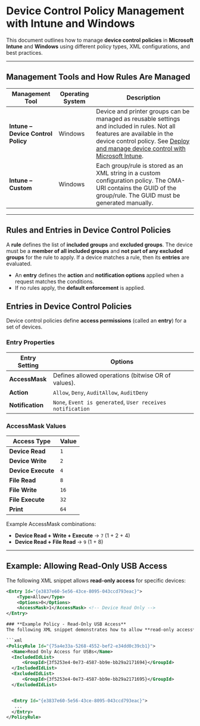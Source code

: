 # Device Control Policy Management with Intune and Windows

This document outlines how to manage **device control policies** in **Microsoft Intune** and **Windows** using different policy types, XML configurations, and best practices.

---

## **Management Tools and How Rules Are Managed**

| Management Tool                     | Operating System | Description |
|-------------------------------------|-----------------|-------------|
| **Intune – Device Control Policy**  | Windows         | Device and printer groups can be managed as reusable settings and included in rules. Not all features are available in the device control policy. See [Deploy and manage device control with Microsoft Intune](https://docs.microsoft.com/en-us/mem/intune/protect/device-control). |
| **Intune – Custom**                 | Windows         | Each group/rule is stored as an XML string in a custom configuration policy. The OMA-URI contains the GUID of the group/rule. The GUID must be generated manually. |

---

## **Rules and Entries in Device Control Policies**

A **rule** defines the list of **included groups** and **excluded groups**. The device must be a **member of all included groups** and **not part of any excluded groups** for the rule to apply. If a device matches a rule, then its **entries** are evaluated.

- An **entry** defines the **action** and **notification options** applied when a request matches the conditions.
- If no rules apply, the **default enforcement** is applied.

## **Entries in Device Control Policies**
Device control policies define **access permissions** (called an **entry**) for a set of devices.

### **Entry Properties**
| Entry Setting     | Options |
|------------------|---------|
| **AccessMask**   | Defines allowed operations (bitwise OR of values). |
| **Action**       | `Allow`, `Deny`, `AuditAllow`, `AuditDeny` |
| **Notification** | `None`, `Event is generated`, `User receives notification` |

### **AccessMask Values**
| Access Type     | Value |
|---------------|-------|
| **Device Read** | `1` |
| **Device Write** | `2` |
| **Device Execute** | `4` |
| **File Read** | `8` |
| **File Write** | `16` |
| **File Execute** | `32` |
| **Print** | `64` |

Example AccessMask combinations:
- **Device Read + Write + Execute** → `7` (1 + 2 + 4)
- **Device Read + File Read** → `9` (1 + 8)

---

## **Example: Allowing Read-Only USB Access**
The following XML snippet allows **read-only access** for specific devices:

```xml
<Entry Id="{e3837e60-5e56-43ce-8095-043ccd793eac}">
    <Type>Allow</Type>
    <Options>0</Options>
    <AccessMask>1</AccessMask> <!-- Device Read Only -->
</Entry>

### **Example Policy - Read-Only USB Access**
The following XML snippet demonstrates how to allow **read-only access** for certain USB devices:

```xml
<PolicyRule Id="{75a4e33a-5268-4552-bef2-e34dd0c39cb1}">
  <Name>Read Only Access for USBs</Name>
  <IncludedIdList>
      <GroupId>{3f5253e4-0e73-4587-bb9e-bb29a2171694}</GroupId>
  </IncludedIdList>
  <ExcludedIdList>
      <GroupId>{3f5253e4-0e73-4587-bb9e-bb29a2171695}</GroupId>
  </ExcludedIdList>


  <Entry Id="{e3837e60-5e56-43ce-8095-043ccd793eac}">
   ...
  </Entry>
</PolicyRule> 
